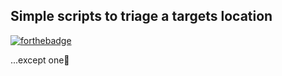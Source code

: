 ## Simple scripts to triage a targets location
[![forthebadge](https://forthebadge.com/images/badges/made-with-python.svg)](https://forthebadge.com)

...except one🤭
